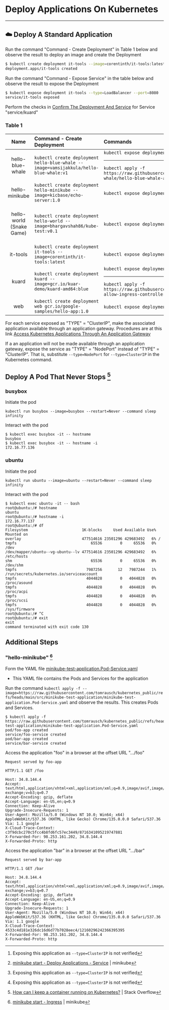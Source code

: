 # Deploy Applications On Kubernetes

--------
## ☁️ Deploy A Standard Application

Run the command "Command - Create Deployment" in Table 1 below and observe the result to deploy an image and create the Deployment
```bash
$ kubectl create deployment it-tools --image=corentinth/it-tools:latest
deployment.apps/it-tools created
```

Run the command "Command - Expose Service" in the table below and observe the result to expose the Deployment
```bash
$ kubectl expose deployment it-tools --type=LoadBalancer --port=8080
service/it-tools exposed
```

Perform the checks in [Confirm The Deployment And Service](https://github.com/tomrausch/kubernetes_public/blob/9569089708b8f66adc3a30add0f74f5c53544dd3/doc/Confirm%20The%20Deployment%20And%20Service.md) for Service "service/kuard"

### Table 1

| Name | Command - Create Deployment | Commands | Additional Steps | Reference |
| :---: | :--- | :--- | :---  | :---: |
| hello-blue-whale | ```kubectl create deployment hello-blue-whale --image=vamsijakkula/hello-blue-whale:v1``` | ```kubectl expose deployment hello-blue-whale --type=ClusterIP --port=80``` <hr> ```kubectl apply -f  https://raw.githubusercontent.com/tomrausch/kubernetes_public/refs/heads/main/src/hello-blue-whale/hello-blue-whale-allow-ingress-controller-networkpolicy.yaml``` | None | [vamsijakkula](https://gist.github.com/vamsijakkula)|
| hello-minikube | ```kubectl create deployment hello-minikube --image=kicbase/echo-server:1.0``` | ```kubectl expose deployment hello-minikube --type=ClusterIP --port=8080``` [^expose_type_cluster_ip_not_verified] | Yes - Below | minikube start [^minikube_start_service]|
| hello-world (Snake Game) | ```kubectl create deployment hello-world --image=bhargavshah86/kube-test:v0.1``` | ```kubectl expose deployment hello-world --type=ClusterIP --port=80``` [^expose_type_cluster_ip_not_verified] | None | [hello-world-k8s](https://github.com/skynet86/hello-world-k8s) <br> [“Hello World” on Kubernetes Cluster](https://shahbhargav.medium.com/hello-world-on-kubernetes-cluster-6bec6f4b1bfd) |
| it-tools | ```kubectl create deployment it-tools --image=corentinth/it-tools:latest``` | ```kubectl expose deployment it-tools --type=ClusterIP --port=80``` | None | [CorentinTh/it-tools](https://github.com/CorentinTh/it-tools) |
| kuard | ```kubectl create deployment kuard --image=gcr.io/kuar-demo/kuard-amd64:blue``` | ```kubectl expose deployment kuard --type=ClusterIP --port=8080``` <hr> ```kubectl apply -f https://raw.githubusercontent.com/tomrausch/kubernetes_public/refs/heads/main/src/kuard/kuard-allow-ingress-controller-networkpolicy.yaml``` | None | [kuard](https://github.com/kubernetes-up-and-running/kuard) |
| web | ```kubectl create deployment web gcr.io/google-samples/hello-app:1.0``` | ```kubectl expose deployment web --type=ClusterIP --port=8080```[^expose_type_cluster_ip_not_verified] | None | [web](https://console.cloud.google.com/artifacts/docker/google-samples/us/gcr.io/hello-app?inv=1&invt=AbxY8g) |

For each service exposed as "TYPE" = "ClusterIP", make the associated application available through an application gateway. Procedures are at this link [Access Kubernetes Applications Through An Application Gateway](https://github.com/tomrausch/kubernetes_public/blob/7245f5e7dda852ffa6ef40769669db586e52046d/doc/Access%20Kubernetes%20Applications%20Through%20An%20Application%20Gateway.md)

If a an application will not be made available through an application gateway, expose the service as "TYPE" = "NodePort" instead of "TYPE" = "ClusterIP". That is, substitute ```--type=NodePort``` for ```--type=ClusterIP``` in the Kubernetes command.

[^minikube_start_service]: [minikube start - Deploy Applications - Service](https://minikube.sigs.k8s.io/docs/start/?arch=%2Flinux%2Fx86-64%2Fstable%2Fbinary+download#Service) | minikube
[^expose_type_cluster_ip_not_verified]: Exposing this application as ```--type=ClusterIP``` is not verified

## Deploy A Pod That Never Stops [^pod_never_stops]
### busybox
Initiate the pod
```
kubectl run busybox --image=busybox --restart=Never --command sleep infinity
```
Interact with the pod
```
$ kubectl exec busybox -it -- hostname
busybox
$ kubectl exec busybox -it -- hostname -i
172.16.77.136
```

### ubuntu
Initiate the pod
```
kubectl run ubuntu --image=ubuntu --restart=Never --command sleep infinity
```
Interact with the pod
```
$ kubectl exec ubuntu -it -- bash
root@ubuntu:/# hostname
ubuntu
root@ubuntu:/# hostname -i
172.16.77.137
root@ubuntu:/# df
Filesystem                        1K-blocks     Used Available Use% Mounted on
overlay                           477514616 23501296 429683492   6% /
tmpfs                                 65536        0     65536   0% /dev
/dev/mapper/ubuntu--vg-ubuntu--lv 477514616 23501296 429683492   6% /etc/hosts
shm                                   65536        0     65536   0% /dev/shm
tmpfs                               7987256       12   7987244   1% /run/secrets/kubernetes.io/serviceaccount
tmpfs                               4044828        0   4044828   0% /proc/asound
tmpfs                               4044828        0   4044828   0% /proc/acpi
tmpfs                               4044828        0   4044828   0% /proc/scsi
tmpfs                               4044828        0   4044828   0% /sys/firmware
root@ubuntu:/# ^C
root@ubuntu:/# exit
exit
command terminated with exit code 130
```

[^pod_never_stops]: [How can I keep a container running on Kubernetes?](https://stackoverflow.com/questions/31870222/how-can-i-keep-a-container-running-on-kubernetes) | Stack Overflow


## Additional Steps
### "hello-minikube" [^minikube_start_ingress]

Form the YAML file [minikube-test-application.Pod-Service.yaml](https://github.com/tomrausch/kubernetes_public/blob/main/src/minikube-test-application/minikube-test-application.Pod-Service.yaml)
- This YAML file contains the Pods and Services for the application

Run the command ```kubectl apply -f --image=https://raw.githubusercontent.com/tomrausch/kubernetes_public/refs/heads/main/src/minikube-test-application/minikube-test-application.Pod-Service.yaml``` and observe the results. This creates Pods and Services.

```
$ kubectl apply -f https://raw.githubusercontent.com/tomrausch/kubernetes_public/refs/heads/main/src/minikube-test-application/minikube-test-application.Pod-Service.yaml
pod/foo-app created
service/foo-service created
pod/bar-app created
service/bar-service created
```

Access the application "foo" in a browser at the offset URL ".../foo"

```
Request served by foo-app

HTTP/1.1 GET /foo

Host: 34.8.144.4
Accept: text/html,application/xhtml+xml,application/xml;q=0.9,image/avif,image/webp,image/apng,*/*;q=0.8,application/signed-exchange;v=b3;q=0.7
Accept-Encoding: gzip, deflate
Accept-Language: en-US,en;q=0.9
Connection: Keep-Alive
Upgrade-Insecure-Requests: 1
User-Agent: Mozilla/5.0 (Windows NT 10.0; Win64; x64) AppleWebKit/537.36 (KHTML, like Gecko) Chrome/135.0.0.0 Safari/537.36
Via: 1.1 google
X-Cloud-Trace-Context: c3f9dcbc270c5fcc4b8fd6fc57ec3449/8716341095219747881
X-Forwarded-For: 98.253.161.202, 34.8.144.4
X-Forwarded-Proto: http
```

Access the application "bar" in a browser at the offset URL ".../bar"

```
Request served by bar-app

HTTP/1.1 GET /bar

Host: 34.8.144.4
Accept: text/html,application/xhtml+xml,application/xml;q=0.9,image/avif,image/webp,image/apng,*/*;q=0.8,application/signed-exchange;v=b3;q=0.7
Accept-Encoding: gzip, deflate
Accept-Language: en-US,en;q=0.9
Connection: Keep-Alive
Upgrade-Insecure-Requests: 1
User-Agent: Mozilla/5.0 (Windows NT 10.0; Win64; x64) AppleWebKit/537.36 (KHTML, like Gecko) Chrome/135.0.0.0 Safari/537.36
Via: 1.1 google
X-Cloud-Trace-Context: 4533c4d181e326dc16d6d77b7028eec4/12160296242366395395
X-Forwarded-For: 98.253.161.202, 34.8.144.4
X-Forwarded-Proto: http
```

[^minikube_start_ingress]: [minikube start - Ingress](https://minikube.sigs.k8s.io/docs/start/?arch=%2Fwindows%2Fx86-64%2Fstable%2F.exe+download#Ingress) | minikube

